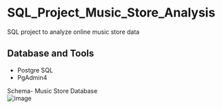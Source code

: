 # SQL_Project_Music_Store_Analysis
SQL project to analyze online music store data

## Database and Tools
* Postgre SQL
* PgAdmin4

Schema- Music Store Database  
![image](https://github.com/user-attachments/assets/7360e918-3032-424e-88a5-977eae3e572d)
